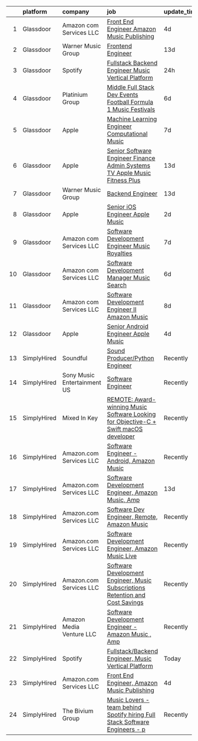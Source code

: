 

|    | platform    | company                     | job                                                                                                                                                                                                                                                                                                                                                                                                                                                                                                                                                                                                                                                                                                                                                                                                                                                                                                                                                                                                                                                                                                                                                                                                                                                                                                                                                                                                                                                                   | update_time   | location                 |
|---:|:------------|:----------------------------|:----------------------------------------------------------------------------------------------------------------------------------------------------------------------------------------------------------------------------------------------------------------------------------------------------------------------------------------------------------------------------------------------------------------------------------------------------------------------------------------------------------------------------------------------------------------------------------------------------------------------------------------------------------------------------------------------------------------------------------------------------------------------------------------------------------------------------------------------------------------------------------------------------------------------------------------------------------------------------------------------------------------------------------------------------------------------------------------------------------------------------------------------------------------------------------------------------------------------------------------------------------------------------------------------------------------------------------------------------------------------------------------------------------------------------------------------------------------------|:--------------|:-------------------------|
|  1 | Glassdoor   | Amazon com Services LLC     | [Front End Engineer  Amazon Music Publishing](https://www.glassdoor.com/partner/jobListing.htm?pos=105&ao=1136043&s=58&guid=00000182868ecebbab0fea2d2acd0473&src=GD_JOB_AD&t=SR&vt=w&cs=1_f8e8e56d&cb=1660114882672&jobListingId=1008054946280&jrtk=3-0-1ga38tjsnima5801-1ga38tjt5nce1800-c4bf362ca12caeb6-)                                                                                                                                                                                                                                                                                                                                                                                                                                                                                                                                                                                                                                                                                                                                                                                                                                                                                                                                                                                                                                                                                                                                                          | 4d            | San Francisco, CA        |
|  2 | Glassdoor   | Warner Music Group          | [Frontend Engineer](https://www.glassdoor.com/partner/jobListing.htm?pos=107&ao=1136043&s=58&guid=00000182868ecebbab0fea2d2acd0473&src=GD_JOB_AD&t=SR&vt=w&cs=1_e51c7b85&cb=1660114882672&jobListingId=1008033637756&jrtk=3-0-1ga38tjsnima5801-1ga38tjt5nce1800-ee723e673fad9c47-)                                                                                                                                                                                                                                                                                                                                                                                                                                                                                                                                                                                                                                                                                                                                                                                                                                                                                                                                                                                                                                                                                                                                                                                    | 13d           | New York, NY             |
|  3 | Glassdoor   | Spotify                     | [Fullstack Backend Engineer  Music Vertical Platform](https://www.glassdoor.com/partner/jobListing.htm?pos=108&ao=1136043&s=58&guid=00000182868ecebbab0fea2d2acd0473&src=GD_JOB_AD&t=SR&vt=w&cs=1_56a3b1f5&cb=1660114882672&jobListingId=1008063100451&jrtk=3-0-1ga38tjsnima5801-1ga38tjt5nce1800-79be4de6a0acfe63-)                                                                                                                                                                                                                                                                                                                                                                                                                                                                                                                                                                                                                                                                                                                                                                                                                                                                                                                                                                                                                                                                                                                                                  | 24h           | New York, NY             |
|  4 | Glassdoor   | Platinium Group             | [Middle Full Stack Dev   Events  Football  Formula 1  Music Festivals    ](https://www.glassdoor.com/partner/jobListing.htm?pos=104&ao=1136043&s=58&guid=00000182868ecebbab0fea2d2acd0473&src=GD_JOB_AD&t=SR&vt=w&cs=1_ebe669ca&cb=1660114882672&jobListingId=1008049379681&jrtk=3-0-1ga38tjsnima5801-1ga38tjt5nce1800-49fd4225bf218689-)                                                                                                                                                                                                                                                                                                                                                                                                                                                                                                                                                                                                                                                                                                                                                                                                                                                                                                                                                                                                                                                                                                                             | 6d            | Monaco, CA               |
|  5 | Glassdoor   | Apple                       | [Machine Learning Engineer  Computational Music](https://www.glassdoor.com/partner/jobListing.htm?pos=106&ao=1136043&s=58&guid=00000182868ecebbab0fea2d2acd0473&src=GD_JOB_AD&t=SR&vt=w&cs=1_3130d65e&cb=1660114882672&jobListingId=1008049061568&jrtk=3-0-1ga38tjsnima5801-1ga38tjt5nce1800-4f513298a406a298-)                                                                                                                                                                                                                                                                                                                                                                                                                                                                                                                                                                                                                                                                                                                                                                                                                                                                                                                                                                                                                                                                                                                                                       | 7d            | Portland, OR             |
|  6 | Glassdoor   | Apple                       | [Senior Software Engineer   Finance   Admin Systems  TV   Apple Music  Fitness Plus ](https://www.glassdoor.com/partner/jobListing.htm?pos=103&ao=1110586&s=58&guid=00000182868ecebbab0fea2d2acd0473&src=GD_JOB_AD&t=SR&vt=w&cs=1_96295528&cb=1660114882671&jobListingId=1008034378587&cpc=3BA4CE39D5B5DEF5&jrtk=3-0-1ga38tjsnima5801-1ga38tjt5nce1800-dc5d687be4680fe5--6NYlbfkN0BvKrLyj5gPmtZO9T8euul8TCxuuKNOtzRJOomxnwSEodTz2Bc-sPZlADHp0xxmf8X3A14KL0vEfq7o0fM5uYB5TMCuFyM5s6w67HyK5AHidmNvtQ5o5W556atvdZGSMqFNHrgJu1D18kdru1btm9jWtcPk1zpIxyyvXPlguMg5Ck2RZ282ZsuBsvZ6Dojgtr9TIZM9NRSAWG8GnsuCKT21sBhoA7o2P-1ds6FQY2OugK5QfHn-VoBQleod_MNy2j8Dv52PKY1wfF3-UvKSf9misJmCSOJGJAe8U11IaGsdkPlNi9xECkk4ntj7QA3dAVaBMHOmHKT1DxrbmoHcS7Nk9iqyQNxOrM5hEQ9vfqddwYdp9l7Xay1BzXwPYxtK1A50q1PQlF0nBJtSNt_fAyhYIKGyhjZv9QysurGFEENsUq48NIEaP--1Fdr-SIiuy60bKFVi0W1qr0nT9CG4By7gKfaB_hLBtlTG8NIJLkXGkm1-7a3RDvLivOMcGf3mfSA7NY_tnh47sgd45kS-_DflXl3Dl-Z67D7Vgp_xD4YA8RmVINICQTS6uBo7zhmmgXAPsXyyggOXtWujl_d6iXU7EnJG5NgETdorHVa9F7CQ-8GnYmId0ANxfs6yvIo6eFI8I_DyRGz-ZlTAoPd3KjxD5EHjRWXcueqW60iFVP3mbkpUwO4rtKYg9Tsk5nVX2s_nxpVCImO-GCWXFuxm8T8BReRN6WuESZ9oEUHOIFsVPauV0K9Do4rY56NL65TXshYjHX6jxO2Yl3cP-YxFMAUQkZdjuHvnxcqEC-KBjpi5hRYVdedcqPej8cZmzAhmTG5mvxUQduEooLJLgV50zRQadyPgq5Z3xsZINeThsr6rVX8aMMJOuCiaRIxQZ2CZuKFTVXzPwHfW5JRUcQiK0cnQwkiP4MUSrHUjwF4VvpNsqV9J4F0Mw4u4te0HN6nUTmq3tKrr9R8A_mL5C40mUIytU5VCpmGcmwLWJ1Pgym5Vn93HpLcRbtrmeYt7AUqepe0kT7oZXAsQvA%3D%3D) | 13d           | Austin, TX               |
|  7 | Glassdoor   | Warner Music Group          | [Backend Engineer](https://www.glassdoor.com/partner/jobListing.htm?pos=112&ao=1136043&s=58&guid=00000182868ecebbab0fea2d2acd0473&src=GD_JOB_AD&t=SR&vt=w&cs=1_6679581f&cb=1660114882673&jobListingId=1008033547650&jrtk=3-0-1ga38tjsnima5801-1ga38tjt5nce1800-21d17630f831b979-)                                                                                                                                                                                                                                                                                                                                                                                                                                                                                                                                                                                                                                                                                                                                                                                                                                                                                                                                                                                                                                                                                                                                                                                     | 13d           | Broadway, VA             |
|  8 | Glassdoor   | Apple                       | [Senior iOS Engineer   Apple Music](https://www.glassdoor.com/partner/jobListing.htm?pos=101&ao=1110586&s=58&guid=00000182868ecebbab0fea2d2acd0473&src=GD_JOB_AD&t=SR&vt=w&cs=1_3dd028ed&cb=1660114882671&jobListingId=1008059181794&cpc=32EE424DE2B657EB&jrtk=3-0-1ga38tjsnima5801-1ga38tjt5nce1800-d3c34b41dbc9a448--6NYlbfkN0BvKrLyj5gPmtZO9T8euul8TCxuuKNOtzRJOomxnwSEodTz2Bc-sPZlC5mDe-NOaJhpwnVBe_I-gW4eh7UdPHC0zoqKEIIfvLBLQzmNXgfJqzVZ1Z-ZVOewkUJOz69cwqmVRRa8B4-4abXTqdU1mNzMB89sllZ7eh1X0B8ggFoOigsyF5wUpBREcxYjNWzp9nR_VsmOUEt_G_iSpDqT0PRV2TSi0s4MCTw78nGH6kE9MgySJ05RsFXuNGaslSshLqEfp0tO9Rx91bamJcFeRx3NTuvbigph7OZvJ0KOa8UFnyLZkbr6-n3wzZ96rUvUcaYKdkG3MxlbjZlp92Gsuujq58cjL4rz6tIl1igJsV8sPKtdz-Qum2Bg0OmDXDgMWqow8l7_y7tHStPQS_ZIsXjtvircMurAlHlKPTEVosOyivjuIMfdKeFPrUzakoLtHlOdhk_3ThvBdBipInUV65WJLVlXBknB-D6wto7BIEoi5TBWfT550nUkoBooIsqSRe2kzJAQVxTVqaTMncfglIGACFGdI4_n2oHnUIdR0R_tk_6vlh3ezkb2lGAHi2EhkbVkmzuII5qZqXkfQZoly4EQATRfCmlHm0KNUlknvBtjrEIrQsO8r097X__vxFT-vvchY6yn3uQi4C475eAaK3TQVsuR0i64O5X5t1QdEIJwz_5hrS9rphBL-TL_RJbsjjuw8ob8TvYawn9Oz5kWEbvz0XLED6YUrJVpbjCf-WiMc7lWAB2voByFxb2nOxcJnmt-3gaEND-nu2t3qfvoq12N3WMSgYw9uNPkME4eOxXTQuS860BZDB3HR_jGuUXw4x5bnjyda4fNq-bZci1PSanBW9FG-jaH6GeuWwsPu960-33e9z1VrYvMEJGSYoH0dCudbmvXx5zjLwLvdBfPD5MYMV57gzrfJZSSOXY1WofDkwgCh0U0HM_sGpalB31ykN7LASn3fj9aVrzlzhUXYjbX2LyEx-nipgQ%3D)                                                                                                 | 2d            | San Diego, CA            |
|  9 | Glassdoor   | Amazon com Services LLC     | [Software Development Engineer  Music Royalties](https://www.glassdoor.com/partner/jobListing.htm?pos=111&ao=1136043&s=58&guid=00000182868ecebbab0fea2d2acd0473&src=GD_JOB_AD&t=SR&vt=w&cs=1_649f3394&cb=1660114882673&jobListingId=1008048013675&jrtk=3-0-1ga38tjsnima5801-1ga38tjt5nce1800-aa597572b231471c-)                                                                                                                                                                                                                                                                                                                                                                                                                                                                                                                                                                                                                                                                                                                                                                                                                                                                                                                                                                                                                                                                                                                                                       | 7d            | Culver City, CA          |
| 10 | Glassdoor   | Amazon com Services LLC     | [Software Development Manager  Music Search](https://www.glassdoor.com/partner/jobListing.htm?pos=110&ao=1136043&s=58&guid=00000182868ecebbab0fea2d2acd0473&src=GD_JOB_AD&t=SR&vt=w&cs=1_a43fa370&cb=1660114882673&jobListingId=1008049353961&jrtk=3-0-1ga38tjsnima5801-1ga38tjt5nce1800-9ab4fdba88da462b-)                                                                                                                                                                                                                                                                                                                                                                                                                                                                                                                                                                                                                                                                                                                                                                                                                                                                                                                                                                                                                                                                                                                                                           | 6d            | San Francisco, CA        |
| 11 | Glassdoor   | Amazon com Services LLC     | [Software Development Engineer II  Amazon Music](https://www.glassdoor.com/partner/jobListing.htm?pos=109&ao=1136043&s=58&guid=00000182868ecebbab0fea2d2acd0473&src=GD_JOB_AD&t=SR&vt=w&cs=1_ca22734e&cb=1660114882673&jobListingId=1008045129951&jrtk=3-0-1ga38tjsnima5801-1ga38tjt5nce1800-120714a051265d1c-)                                                                                                                                                                                                                                                                                                                                                                                                                                                                                                                                                                                                                                                                                                                                                                                                                                                                                                                                                                                                                                                                                                                                                       | 8d            | San Francisco, CA        |
| 12 | Glassdoor   | Apple                       | [Senior Android Engineer   Apple Music](https://www.glassdoor.com/partner/jobListing.htm?pos=102&ao=1110586&s=58&guid=00000182868ecebbab0fea2d2acd0473&src=GD_JOB_AD&t=SR&vt=w&cs=1_c48c0047&cb=1660114882671&jobListingId=1008054989941&cpc=451933188B21919D&jrtk=3-0-1ga38tjsnima5801-1ga38tjt5nce1800-0bbe2ed6be62edf2--6NYlbfkN0BvKrLyj5gPmtZO9T8euul8TCxuuKNOtzRJOomxnwSEodTz2Bc-sPZlC5mDe-NOaJjYIQikQ9Ep4RLc8wJ2_dX3-DNh-dZ7ARMzaFjfAi5P0eLetelJkasFemS7nkAfmwzmrU9fz-LfME7nABWVTzHOZ_B_y7zl37d73qbUVgo9YgTZz9Y2976yOqkrp-lVsAQM1w7SwnUxczEHHibf-WmjyoqoMssl3oB-xhy12m0ajhBQ8dptctyBYo9v6X9S7M9vF3cryTxswYy_JqjYWWNzKjBNhP1PBI6U9VLgQ-0NjW0WNVzVYpnrHYP8dWPcU39w7K-c9js2zrHc4rDkekXVo60OTqJPlXgLWiXW6R6DQ1nmD10N-Q-jN5RjjABJR6R9ZKDDi2zVpYlzVPo3ScEo2oX_CP2k62m9HF_LydF2tZaYF9fDitpuqTx49IKF2WllwLNFRYS7KrgWN-46csHfpvkXJ-eCRAK3qYfsFw98COgVmKGKf6yz5Cc09uW80PnRUgbdroerDBnY63NbodxlzplCUIsqlnMT9cOx21ez0BVCqgwRbYhvysuV-YtWcFGkat6aGPQRlSfRmaanA_-YJ3ik3ifd15kOYRAHqNCDDN1Mky8uRJcmuLfC919hIHVLSE4ykyVOUUUAL-M_gAitheSLOHXxCzfvfhe9vYK8nMOd_J6ZTDZ7dyXXTktjBSoYsuEzfDvoX7PLtzcsOx_tB2o1TEhvyTlZaIZ7-icCOswrusPqvR78BLi7Ms8RCsch7T1LVs5QplT66UvQN3zvo0tvaQRtk5EIhB8YLoPjaGhJAsqSjTqWWgB8Bj4O1nRswkfBn4Cw605RwRQXtDT7OMCr2S1bxEYuu7C3ggRXuVStwA8duHx0DW8R-1bo5bS1VETUB_dfW1GeePg3bFqmar2a7XjNVqxAw-j-8nhhvise17lD2kB98_lMdPvszqPXKNw0yXDFNqPPqsvMgQZFtvCIuVbx5AY%3D)                                                                                             | 4d            | San Diego, CA            |
| 13 | SimplyHired | Soundful                    | [Sound Producer/Python Engineer](https://www.simplyhired.com/job/fKwTfqRWVzhZJJT6yoybTUB5_pL76wxlddnu6kqy2_naoU7JVaHVBQ?q=music+developer)                                                                                                                                                                                                                                                                                                                                                                                                                                                                                                                                                                                                                                                                                                                                                                                                                                                                                                                                                                                                                                                                                                                                                                                                                                                                                                                            | Recently      | Remote                   |
| 14 | SimplyHired | Sony Music Entertainment US | [Software Engineer](https://www.simplyhired.com/job/jFkvNvEv1wn60HATk7O-oL0MKoQTR7k52KdPdKtiGDucAYDETTZT8w?q=music+developer)                                                                                                                                                                                                                                                                                                                                                                                                                                                                                                                                                                                                                                                                                                                                                                                                                                                                                                                                                                                                                                                                                                                                                                                                                                                                                                                                         | Recently      | New York, NY +1 location |
| 15 | SimplyHired | Mixed In Key                | [REMOTE: Award-winning Music Software Looking for Objective-C + Swift macOS developer](https://www.simplyhired.com/job/hp01aCVdwM9hovpsfWt-nTSQSiUrrYDI2aQZ3w5x5T-YN0cNGt-cJw?q=music+developer)                                                                                                                                                                                                                                                                                                                                                                                                                                                                                                                                                                                                                                                                                                                                                                                                                                                                                                                                                                                                                                                                                                                                                                                                                                                                      | Recently      | Miami, FL                |
| 16 | SimplyHired | Amazon.com Services LLC     | [Software Engineer - Android, Amazon Music](https://www.simplyhired.com/job/QL7uYIpBrV4RTL9wYiQtqY09L16dihC9DkkQr6UlVCKT7sEpDdPuaQ?q=music+developer)                                                                                                                                                                                                                                                                                                                                                                                                                                                                                                                                                                                                                                                                                                                                                                                                                                                                                                                                                                                                                                                                                                                                                                                                                                                                                                                 | Recently      | Remote +1 location       |
| 17 | SimplyHired | Amazon.com Services LLC     | [Software Development Engineer, Amazon Music, Amp](https://www.simplyhired.com/job/IifURswkPlmfjcjQzAn-wQDD15Ahadq5Vu5IARzFFwm1nOY2yLIuIA?q=music+developer)                                                                                                                                                                                                                                                                                                                                                                                                                                                                                                                                                                                                                                                                                                                                                                                                                                                                                                                                                                                                                                                                                                                                                                                                                                                                                                          | 13d           | Atlanta, GA              |
| 18 | SimplyHired | Amazon.com Services LLC     | [Software Dev Engineer, Remote, Amazon Music](https://www.simplyhired.com/job/fv1Jkhm-7Q9Y6Y72X8w4OEhPK9EikT2ojLeD05ZDq4MN3uzS4Nn5hw?q=music+developer)                                                                                                                                                                                                                                                                                                                                                                                                                                                                                                                                                                                                                                                                                                                                                                                                                                                                                                                                                                                                                                                                                                                                                                                                                                                                                                               | Recently      | Remote                   |
| 19 | SimplyHired | Amazon.com Services LLC     | [Software Development Engineer, Amazon Music Live](https://www.simplyhired.com/job/mpgzgT6r885fjDF9t9oYbhMiUPQvAME3CQopjyPobkAI9WLjTXZnMg?q=music+developer)                                                                                                                                                                                                                                                                                                                                                                                                                                                                                                                                                                                                                                                                                                                                                                                                                                                                                                                                                                                                                                                                                                                                                                                                                                                                                                          | Recently      | Remote +1 location       |
| 20 | SimplyHired | Amazon.com Services LLC     | [Software Development Engineer, Music Subscriptions Retention and Cost Savings](https://www.simplyhired.com/job/9h38VFyEI3JMLD0H4nqsw3pBt5h-TAtcRvMyq9CZsM-Hang_JRILeQ?q=music+developer)                                                                                                                                                                                                                                                                                                                                                                                                                                                                                                                                                                                                                                                                                                                                                                                                                                                                                                                                                                                                                                                                                                                                                                                                                                                                             | Recently      | Remote +2 locations      |
| 21 | SimplyHired | Amazon Media Venture LLC    | [Software Development Engineer - Amazon Music , Amp](https://www.simplyhired.com/job/Ymfjd3ExGWXHVXEgpdGrSRMORNxXX6dhrtr5U17s6Pd3yi_Snvu91g?q=music+developer)                                                                                                                                                                                                                                                                                                                                                                                                                                                                                                                                                                                                                                                                                                                                                                                                                                                                                                                                                                                                                                                                                                                                                                                                                                                                                                        | Recently      | Washington, DC           |
| 22 | SimplyHired | Spotify                     | [Fullstack/Backend Engineer, Music Vertical Platform](https://www.simplyhired.com/job/CNKEx7jazp9krl-poDmbzwSjoANOp1KizhEGjFFOaTNLXn63e9uu6g?q=music+developer)                                                                                                                                                                                                                                                                                                                                                                                                                                                                                                                                                                                                                                                                                                                                                                                                                                                                                                                                                                                                                                                                                                                                                                                                                                                                                                       | Today         | New York, NY             |
| 23 | SimplyHired | Amazon.com Services LLC     | [Front End Engineer, Amazon Music Publishing](https://www.simplyhired.com/job/5dZLfEE_wA3UF4StbuPOUw-C2Yu-Xv6bbIdAvv1Y1Qd2yUEgGag3ww?q=music+developer)                                                                                                                                                                                                                                                                                                                                                                                                                                                                                                                                                                                                                                                                                                                                                                                                                                                                                                                                                                                                                                                                                                                                                                                                                                                                                                               | 4d            | San Francisco, CA        |
| 24 | SimplyHired | The Bivium Group            | [Music Lovers - team behind Spotify hiring Full Stack Software Engineers - p](https://www.simplyhired.com/job/xwPIhzuTN5QU7HiZUxxulf6NVWJJFVEgQggMHrjRfTQugyKoDq1S5w?q=music+developer)                                                                                                                                                                                                                                                                                                                                                                                                                                                                                                                                                                                                                                                                                                                                                                                                                                                                                                                                                                                                                                                                                                                                                                                                                                                                               | Recently      | Boston, MA               |